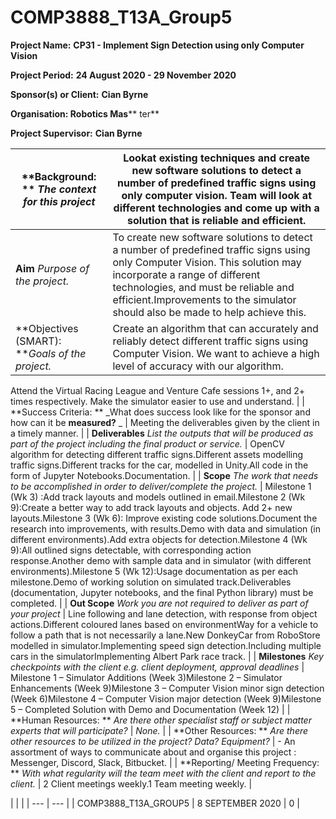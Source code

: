 # COMP3888_T13A_Group5 #

**Project Name:**  **CP31 - Implement Sign Detection using only Computer Vision**

**Project Period:**  **24 August 2020 - 29 November 2020**

**Sponsor(s) or Client:**  **Cian Byrne**

**Organisation: Robotics Mas**** ter**

**Project Supervisor:**  **Cian Byrne**

| **Background: ** _The context for this project_   | Lookat existing techniques and create new software solutions to detect a number of predefined traffic signs using only computer vision. Team will look at different technologies and come up with a solution that is reliable and efficient. |
| --- | --- |
| **Aim** _Purpose of the project._ | To create new software solutions to detect a number of predefined traffic signs using only Computer Vision. This solution may incorporate a range of different technologies, and must be reliable and efficient.Improvements to the simulator should also be made to help achieve this. |
| **Objectives (SMART):  **_Goals of the project._ | Create an algorithm that can accurately and reliably detect different traffic signs using Computer Vision. We want to achieve a high level of accuracy with our algorithm.
Attend the Virtual Racing League and Venture Cafe sessions 1+, and 2+ times respectively.
Make the simulator easier to use and understand.
 |
| **Success Criteria: ** _What does success look like for the sponsor and how can it be  __measured?__  _ | Meeting the deliverables given by the client in a timely manner. |
| **Deliverables** _List the outputs that will be produced as part of the project including the final product or service._ | OpenCV algorithm for detecting different traffic signs.Different assets modelling traffic signs.Different tracks for the car, modelled in Unity.All code in the form of Jupyter Notebooks.Documentation. |
| **Scope** _The work that needs to be accomplished in order to deliver/complete the project._ | Milestone 1 (Wk 3) :Add track layouts and models outlined in email.Milestone 2 (Wk 9):Create a better way to add track layouts and objects. Add 2+ new layouts.Milestone 3 (Wk 6): Improve existing code solutions.Document the research into improvements, with results.Demo with data and simulation (in different environments).Add extra objects for detection.Milestone 4 (Wk 9):All outlined signs detectable, with corresponding action response.Another demo with sample data and in simulator (with different environments).Milestone 5 (Wk 12):Usage documentation as per each milestone.Demo of working solution on simulated track.Deliverables (documentation, Jupyter notebooks, and the final Python library) must be completed. |
| **Out Scope** _Work you are not required to deliver as part of your project_ | Line following and lane detection, with response from object actions.Different coloured lanes based on environmentWay for a vehicle to follow a path that is not necessarily a lane.New DonkeyCar from RoboStore modelled in simulator.Implementing speed sign detection.Including multiple cars in the simulatorImplementing Albert Park race track. |
| **Milestones** _Key checkpoints with the client e.g. client deployment, approval deadlines_ | Milestone 1 – Simulator Additions (Week 3)Milestone 2 – Simulator Enhancements (Week 9)Milestone 3 – Computer Vision minor sign detection (Week 6)Milestone 4 – Computer Vision major detection (Week 9)Milestone 5 – Completed Solution with Demo and Documentation (Week 12) |
| **Human Resources: **  _Are there other specialist staff or subject matter experts that will participate?_  | _None._ |
| **Other Resources:  ** _Are there other resources to be utilized in the project? Data? Equipment?_  | - An assortment of ways to communicate about and organise this project : Messenger, Discord, Slack, Bitbucket. |
| **Reporting/ Meeting Frequency: ** _With what regularity will the team meet with the client_ _and report to the client._ | 2 Client meetings weekly.1 Team meeting weekly. |

|
 |
 |
| --- | --- |
| COMP3888\_T13A\_GROUP5 | 8 SEPTEMBER 2020 | 0 |
